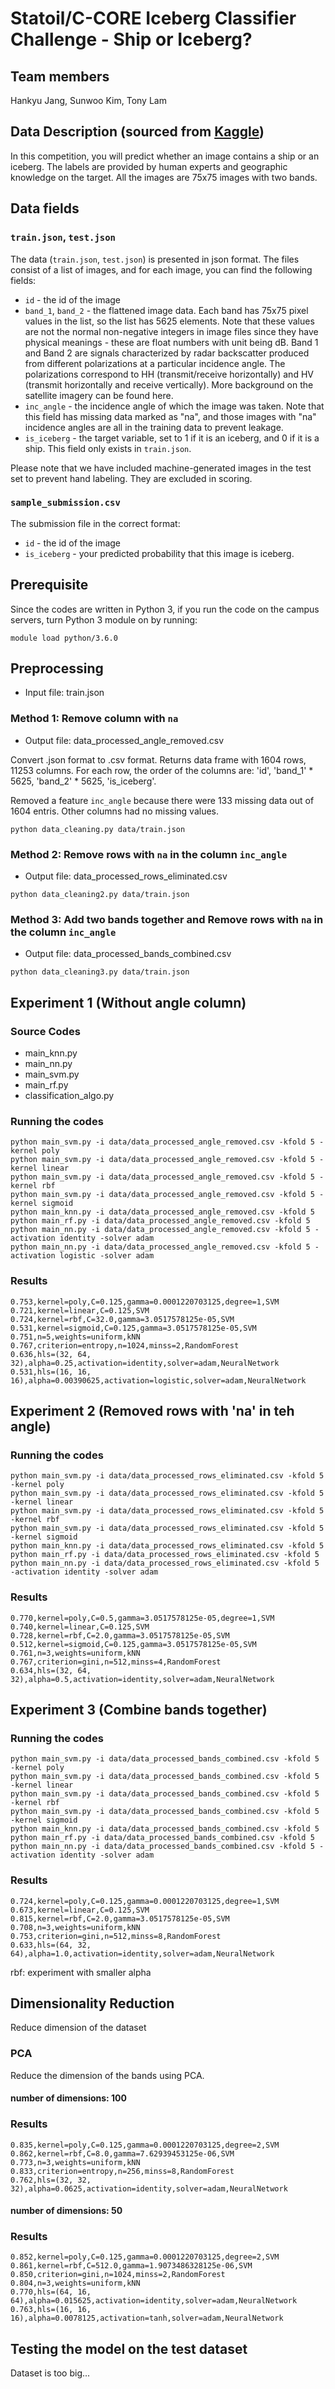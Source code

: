 # Statoil/C-CORE Iceberg Classifier Challenge - Ship or Iceberg?

## Team members

Hankyu Jang, Sunwoo Kim, Tony Lam

## Data Description (sourced from [Kaggle](https://www.kaggle.com/c/statoil-iceberg-classifier-challenge/data))

In this competition, you will predict whether an image contains a ship or an iceberg. The labels are provided by human experts and geographic knowledge on the target. All the images are 75x75 images with two bands.

## Data fields

### `train.json`, `test.json`

The data (`train.json`, `test.json`) is presented in json format. The files consist of a list of images, and for each image, you can find the following fields:

- `id` - the id of the image
- `band_1`, `band_2` - the flattened image data. Each band has 75x75 pixel values in the list, so the list has 5625 elements. Note that these values are not the normal non-negative integers in image files since they have physical meanings - these are float numbers with unit being dB. Band 1 and Band 2 are signals characterized by radar backscatter produced from different polarizations at a particular incidence angle. The polarizations correspond to HH (transmit/receive horizontally) and HV (transmit horizontally and receive vertically). More background on the satellite imagery can be found here.
- `inc_angle` - the incidence angle of which the image was taken. Note that this field has missing data marked as "na", and those images with "na" incidence angles are all in the training data to prevent leakage.
- `is_iceberg` - the target variable, set to 1 if it is an iceberg, and 0 if it is a ship. This field only exists in `train.json`.

Please note that we have included machine-generated images in the test set to prevent hand labeling. They are excluded in scoring.

### `sample_submission.csv`

The submission file in the correct format:

- `id` - the id of the image
- `is_iceberg` - your predicted probability that this image is iceberg.

## Prerequisite

Since the codes are written in Python 3, if you run the code on the campus servers, turn Python 3 module on by running:

```
module load python/3.6.0
```

## Preprocessing

- Input file: train.json

### Method 1: Remove column with `na`

- Output file: data\_processed\_angle\_removed.csv

Convert .json format to .csv format. Returns data frame with 1604 rows, 11253 columns. For each row, the order of the columns are: 'id', 'band\_1' * 5625, 'band\_2' * 5625, 'is\_iceberg'.

Removed a feature `inc_angle` because there were 133 missing data out of 1604 entris. Other columns had no missing values.

```
python data_cleaning.py data/train.json
```

### Method 2: Remove rows with `na` in the column `inc_angle`

- Output file: data\_processed\_rows\_eliminated.csv

```
python data_cleaning2.py data/train.json
```

### Method 3: Add two bands together and Remove rows with `na` in the column `inc_angle`

- Output file: data\_processed\_bands\_combined.csv

```
python data_cleaning3.py data/train.json
```

## Experiment 1 (Without angle column)

### Source Codes

- main\_knn.py
- main\_nn.py
- main\_svm.py
- main\_rf.py
- classification\_algo.py

### Running the codes

```
python main_svm.py -i data/data_processed_angle_removed.csv -kfold 5 -kernel poly
python main_svm.py -i data/data_processed_angle_removed.csv -kfold 5 -kernel linear
python main_svm.py -i data/data_processed_angle_removed.csv -kfold 5 -kernel rbf
python main_svm.py -i data/data_processed_angle_removed.csv -kfold 5 -kernel sigmoid
python main_knn.py -i data/data_processed_angle_removed.csv -kfold 5
python main_rf.py -i data/data_processed_angle_removed.csv -kfold 5
python main_nn.py -i data/data_processed_angle_removed.csv -kfold 5 -activation identity -solver adam
python main_nn.py -i data/data_processed_angle_removed.csv -kfold 5 -activation logistic -solver adam
```

### Results
```
0.753,kernel=poly,C=0.125,gamma=0.0001220703125,degree=1,SVM
0.721,kernel=linear,C=0.125,SVM
0.724,kernel=rbf,C=32.0,gamma=3.0517578125e-05,SVM
0.531,kernel=sigmoid,C=0.125,gamma=3.0517578125e-05,SVM
0.751,n=5,weights=uniform,kNN
0.767,criterion=entropy,n=1024,minss=2,RandomForest
0.636,hls=(32, 64, 32),alpha=0.25,activation=identity,solver=adam,NeuralNetwork
0.531,hls=(16, 16, 16),alpha=0.00390625,activation=logistic,solver=adam,NeuralNetwork
```

## Experiment 2 (Removed rows with 'na' in teh angle)

### Running the codes

```
python main_svm.py -i data/data_processed_rows_eliminated.csv -kfold 5 -kernel poly
python main_svm.py -i data/data_processed_rows_eliminated.csv -kfold 5 -kernel linear
python main_svm.py -i data/data_processed_rows_eliminated.csv -kfold 5 -kernel rbf
python main_svm.py -i data/data_processed_rows_eliminated.csv -kfold 5 -kernel sigmoid
python main_knn.py -i data/data_processed_rows_eliminated.csv -kfold 5
python main_rf.py -i data/data_processed_rows_eliminated.csv -kfold 5
python main_nn.py -i data/data_processed_rows_eliminated.csv -kfold 5 -activation identity -solver adam
```

### Results
```
0.770,kernel=poly,C=0.5,gamma=3.0517578125e-05,degree=1,SVM
0.740,kernel=linear,C=0.125,SVM
0.728,kernel=rbf,C=2.0,gamma=3.0517578125e-05,SVM
0.512,kernel=sigmoid,C=0.125,gamma=3.0517578125e-05,SVM
0.761,n=3,weights=uniform,kNN
0.767,criterion=gini,n=512,minss=4,RandomForest
0.634,hls=(32, 64, 32),alpha=0.5,activation=identity,solver=adam,NeuralNetwork
```

## Experiment 3 (Combine bands together)

### Running the codes

```
python main_svm.py -i data/data_processed_bands_combined.csv -kfold 5 -kernel poly
python main_svm.py -i data/data_processed_bands_combined.csv -kfold 5 -kernel linear
python main_svm.py -i data/data_processed_bands_combined.csv -kfold 5 -kernel rbf
python main_svm.py -i data/data_processed_bands_combined.csv -kfold 5 -kernel sigmoid
python main_knn.py -i data/data_processed_bands_combined.csv -kfold 5
python main_rf.py -i data/data_processed_bands_combined.csv -kfold 5
python main_nn.py -i data/data_processed_bands_combined.csv -kfold 5 -activation identity -solver adam
```

### Results
```
0.724,kernel=poly,C=0.125,gamma=0.0001220703125,degree=1,SVM
0.673,kernel=linear,C=0.125,SVM
0.815,kernel=rbf,C=2.0,gamma=3.0517578125e-05,SVM
0.708,n=3,weights=uniform,kNN
0.753,criterion=gini,n=512,minss=8,RandomForest
0.633,hls=(64, 32, 64),alpha=1.0,activation=identity,solver=adam,NeuralNetwork
```

rbf: experiment with smaller alpha

## Dimensionality Reduction

Reduce dimension of the dataset

### PCA

Reduce the dimension of the bands using PCA.

#### number of dimensions: 100

### Results
```
0.835,kernel=poly,C=0.125,gamma=0.0001220703125,degree=2,SVM
0.862,kernel=rbf,C=8.0,gamma=7.62939453125e-06,SVM
0.773,n=3,weights=uniform,kNN
0.833,criterion=entropy,n=256,minss=8,RandomForest
0.762,hls=(32, 32, 32),alpha=0.0625,activation=identity,solver=adam,NeuralNetwork
```

#### number of dimensions: 50

### Results
```
0.852,kernel=poly,C=0.125,gamma=0.0001220703125,degree=2,SVM
0.861,kernel=rbf,C=512.0,gamma=1.9073486328125e-06,SVM
0.850,criterion=gini,n=1024,minss=2,RandomForest
0.804,n=3,weights=uniform,kNN
0.770,hls=(64, 16, 64),alpha=0.015625,activation=identity,solver=adam,NeuralNetwork
0.763,hls=(16, 16, 16),alpha=0.0078125,activation=tanh,solver=adam,NeuralNetwork
```

## Testing the model on the test dataset

Dataset is too big...
